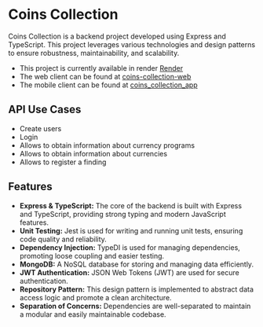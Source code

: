 # Coins Collection

Coins Collection is a backend project developed using Express and TypeScript. This project leverages various technologies and design patterns to ensure robustness, maintainability, and scalability.

- This project is currently available in render [Render](https://coins-collection-api.onrender.com)
- The web client can be found at [coins-collection-web](https://github.com/Santym8/coins-collection-web.git)
- The mobile client can be found at [coins_collection_app](https://github.com/Santym8/coins_collection_app.git)

## API Use Cases
- Create users
- Login
- Allows to obtain information about currency programs
- Allows to obtain information about currencies
- Allows to register a finding

## Features

- **Express & TypeScript:** The core of the backend is built with Express and TypeScript, providing strong typing and modern JavaScript features.
- **Unit Testing:** Jest is used for writing and running unit tests, ensuring code quality and reliability.
- **Dependency Injection:** TypeDI is used for managing dependencies, promoting loose coupling and easier testing.
- **MongoDB:** A NoSQL database for storing and managing data efficiently.
- **JWT Authentication:** JSON Web Tokens (JWT) are used for secure authentication.
- **Repository Pattern:** This design pattern is implemented to abstract data access logic and promote a clean architecture.
- **Separation of Concerns:** Dependencies are well-separated to maintain a modular and easily maintainable codebase.
